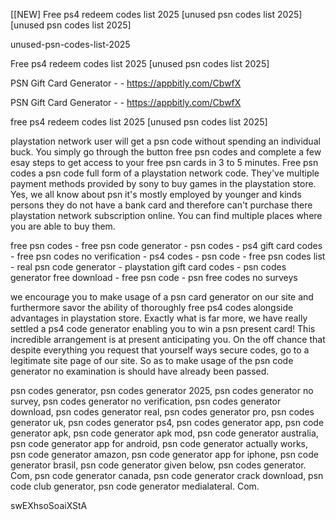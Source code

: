 [[NEW] Free ps4 redeem codes list 2025 [unused psn codes list 2025] [unused psn codes list 2025]

unused-psn-codes-list-2025

Free ps4 redeem codes list 2025 [unused psn codes list 2025]

PSN Gift Card Generator - - https://appbitly.com/CbwfX


PSN Gift Card Generator - - https://appbitly.com/CbwfX


free ps4 redeem codes list 2025 [unused psn codes list 2025]

playstation network user will get a psn code without spending an individual buck. You simply go through the button free psn codes and complete a few esay steps to get access to your free psn cards in 3 to 5 minutes. Free psn codes a psn code full form of a playstation network code. They've multiple payment methods provided by sony to buy games in the playstation store. Yes, we all know about psn it's mostly employed by younger and kinds persons they do not have a bank card and therefore can't purchase there playstation network subscription online. You can find multiple places where you are able to buy them.

free psn codes - free psn code generator - psn codes - ps4 gift card codes - free psn codes no verification - ps4 codes - psn code - free psn codes list - real psn code generator - playstation gift card codes - psn codes generator free download - free psn code - psn free codes no surveys

we encourage you to make usage of a psn card generator on our site and furthermore savor the ability of thoroughly free ps4 codes alongside advantages in playstation  store. Exactly what is far more, we have really settled a ps4 code generator enabling you to win a psn present card! This incredible arrangement is at present anticipating you. On the off chance that despite everything you request that yourself ways secure codes, go to a legitimate site page of our site. So as to make usage of the psn code generator no examination is should have already been passed.

psn codes generator, psn codes generator 2025, psn codes generator no survey, psn codes generator no verification, psn codes generator download, psn codes generator real, psn codes generator pro, psn codes generator uk, psn codes generator ps4, psn codes generator app, psn code generator apk, psn code generator apk mod, psn code generator australia, psn code generator app for android, psn code generator actually works, psn code generator amazon, psn code generator app for iphone, psn code generator brasil, psn code generator given below, psn codes generator. Com, psn code generator canada, psn code generator crack download, psn code club generator, psn code generator medialateral. Com.

swEXhsoSoaiXStA

